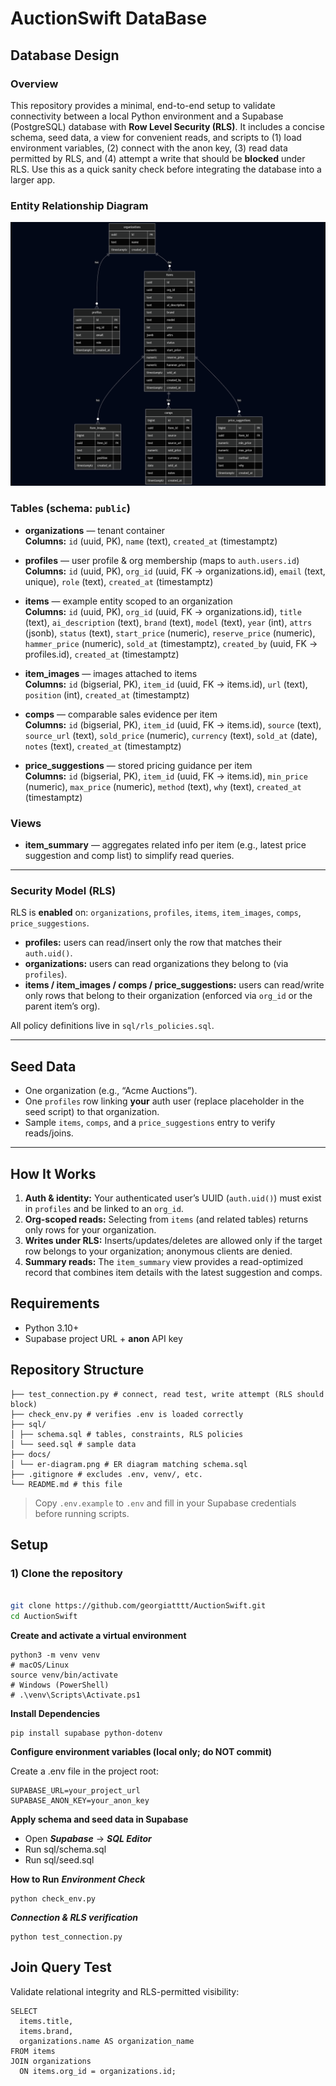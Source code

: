 # AuctionSwift DataBase
## Database Design
### Overview
This repository provides a minimal, end-to-end setup to validate connectivity between a local Python environment and a Supabase (PostgreSQL) database with **Row Level Security (RLS)**. It includes a concise schema, seed data, a view for convenient reads, and scripts to (1) load environment variables, (2) connect with the anon key, (3) read data permitted by RLS, and (4) attempt a write that should be **blocked** under RLS. Use this as a quick sanity check before integrating the database into a larger app.


### Entity Relationship Diagram

![ER Diagram](./docs/er-diagram.png)


### Tables (schema: `public`)

- **organizations** — tenant container  
  **Columns:** `id` (uuid, PK), `name` (text), `created_at` (timestamptz)

- **profiles** — user profile & org membership (maps to `auth.users.id`)  
  **Columns:** `id` (uuid, PK), `org_id` (uuid, FK → organizations.id), `email` (text, unique), `role` (text), `created_at` (timestamptz)

- **items** — example entity scoped to an organization  
  **Columns:** `id` (uuid, PK), `org_id` (uuid, FK → organizations.id), `title` (text), `ai_description` (text), `brand` (text), `model` (text), `year` (int), `attrs` (jsonb), `status` (text), `start_price` (numeric), `reserve_price` (numeric), `hammer_price` (numeric), `sold_at` (timestamptz), `created_by` (uuid, FK → profiles.id), `created_at` (timestamptz)

- **item_images** — images attached to items  
  **Columns:** `id` (bigserial, PK), `item_id` (uuid, FK → items.id), `url` (text), `position` (int), `created_at` (timestamptz)

- **comps** — comparable sales evidence per item  
  **Columns:** `id` (bigserial, PK), `item_id` (uuid, FK → items.id), `source` (text), `source_url` (text), `sold_price` (numeric), `currency` (text), `sold_at` (date), `notes` (text), `created_at` (timestamptz)

- **price_suggestions** — stored pricing guidance per item  
  **Columns:** `id` (bigserial, PK), `item_id` (uuid, FK → items.id), `min_price` (numeric), `max_price` (numeric), `method` (text), `why` (text), `created_at` (timestamptz)

### Views

- **item_summary** — aggregates related info per item (e.g., latest price suggestion and comp list) to simplify read queries.

---

### Security Model (RLS)

RLS is **enabled** on: `organizations`, `profiles`, `items`, `item_images`, `comps`, `price_suggestions`.

- **profiles:** users can read/insert only the row that matches their `auth.uid()`.  
- **organizations:** users can read organizations they belong to (via `profiles`).  
- **items / item_images / comps / price_suggestions:** users can read/write only rows that belong to their organization (enforced via `org_id` or the parent item’s org).

All policy definitions live in `sql/rls_policies.sql`.

---

## Seed Data

- One organization (e.g., “Acme Auctions”).  
- One `profiles` row linking **your** auth user (replace placeholder in the seed script) to that organization.  
- Sample `items`, `comps`, and a `price_suggestions` entry to verify reads/joins.

---

## How It Works

1. **Auth & identity:** Your authenticated user’s UUID (`auth.uid()`) must exist in `profiles` and be linked to an `org_id`.  
2. **Org-scoped reads:** Selecting from `items` (and related tables) returns only rows for your organization.  
3. **Writes under RLS:** Inserts/updates/deletes are allowed only if the target row belongs to your organization; anonymous clients are denied.  
4. **Summary reads:** The `item_summary` view provides a read-optimized record that combines item details with the latest suggestion and comps.



## Requirements
- Python 3.10+
- Supabase project URL + **anon** API key



## Repository Structure

```
├── test_connection.py # connect, read test, write attempt (RLS should block)
├── check_env.py # verifies .env is loaded correctly
├── sql/
│ ├── schema.sql # tables, constraints, RLS policies
│ └── seed.sql # sample data
├── docs/
│ └── er-diagram.png # ER diagram matching schema.sql
├── .gitignore # excludes .env, venv/, etc.
└── README.md # this file

```
> Copy `.env.example` to `.env` and fill in your Supabase credentials before running scripts.



## Setup

### 1) Clone the repository
```bash

git clone https://github.com/georgiatttt/AuctionSwift.git
cd AuctionSwift

```
**Create and activate a virtual environment**
```
python3 -m venv venv
# macOS/Linux
source venv/bin/activate
# Windows (PowerShell)
# .\venv\Scripts\Activate.ps1
```
**Install Dependencies**
```
pip install supabase python-dotenv
```
**Configure environment variables (local only; do NOT commit)**

Create a .env file in the project root:
```
SUPABASE_URL=your_project_url
SUPABASE_ANON_KEY=your_anon_key
```
**Apply schema and seed data in Supabase**

- Open ***Supabase*** -> ***SQL Editor***
- Run sql/schema.sql
- Run sql/seed.sql

**How to Run**
***Environment Check***
```
python check_env.py
```
***Connection & RLS verification***
```
python test_connection.py
```
## Join Query Test
Validate relational integrity and RLS-permitted visibility:
```
SELECT 
  items.title,
  items.brand,
  organizations.name AS organization_name
FROM items
JOIN organizations
  ON items.org_id = organizations.id;
```
